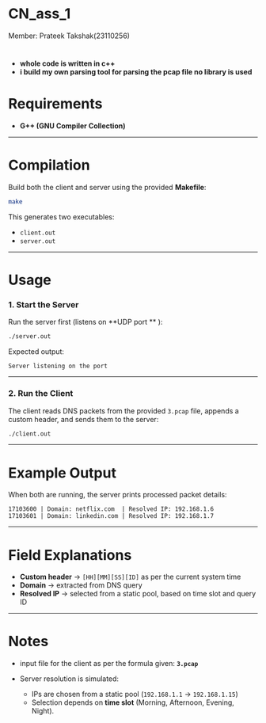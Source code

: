 # CN_ass_1
Member: Prateek Takshak(23110256)
#
* **whole code is written in c++**
* **i build my own parsing tool for parsing the pcap file no library is used**


# Requirements

* **G++ (GNU Compiler Collection)**

---

# Compilation

Build both the client and server using the provided **Makefile**:

```bash
make
```

This generates two executables:

* `client.out`
* `server.out`

---

# Usage

### 1. Start the Server

Run the server first (listens on **UDP port ** ):

```bash
./server.out
```

Expected output:

```
Server listening on the port
```

---

### 2. Run the Client

The client reads DNS packets from the provided `3.pcap` file, appends a custom header, and sends them to the server:

```bash
./client.out
```

---

# Example Output

When both are running, the server prints processed packet details:

```
17103600 | Domain: netflix.com  | Resolved IP: 192.168.1.6
17103601 | Domain: linkedin.com | Resolved IP: 192.168.1.7
```

---

# Field Explanations

* **Custom header** → `[HH][MM][SS][ID]` as per the current system time
* **Domain** → extracted from DNS query
* **Resolved IP** → selected from a static pool, based on time slot and query ID

---

# Notes

* input file for the client as per the formula given: **`3.pcap`**


* Server resolution is simulated:

  * IPs are chosen from a static pool (`192.168.1.1` → `192.168.1.15`)
  * Selection depends on **time slot** (Morning, Afternoon, Evening, Night).



